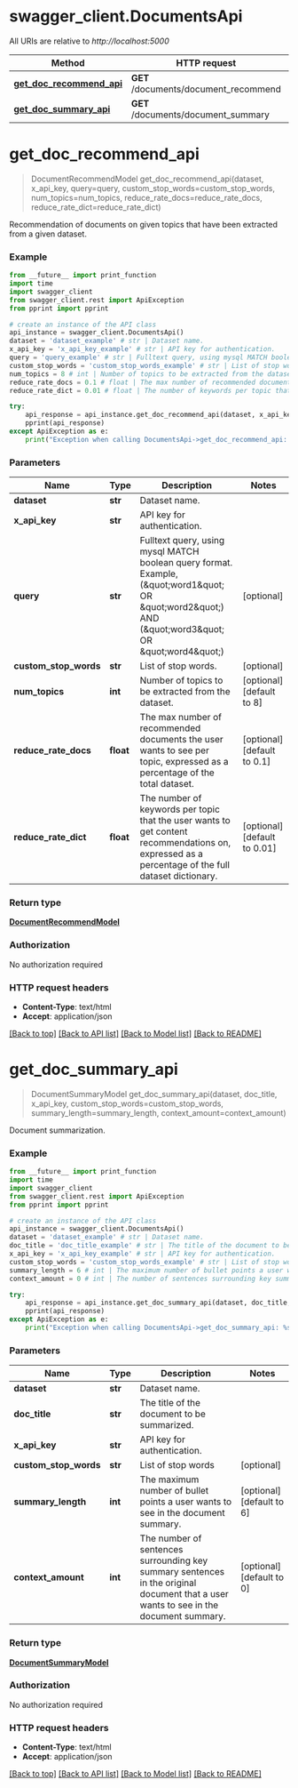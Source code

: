 # swagger_client.DocumentsApi

All URIs are relative to *http://localhost:5000*

Method | HTTP request | Description
------------- | ------------- | -------------
[**get_doc_recommend_api**](DocumentsApi.md#get_doc_recommend_api) | **GET** /documents/document_recommend | 
[**get_doc_summary_api**](DocumentsApi.md#get_doc_summary_api) | **GET** /documents/document_summary | 


# **get_doc_recommend_api**
> DocumentRecommendModel get_doc_recommend_api(dataset, x_api_key, query=query, custom_stop_words=custom_stop_words, num_topics=num_topics, reduce_rate_docs=reduce_rate_docs, reduce_rate_dict=reduce_rate_dict)



Recommendation of documents on given topics that have been extracted from a given dataset.

### Example
```python
from __future__ import print_function
import time
import swagger_client
from swagger_client.rest import ApiException
from pprint import pprint

# create an instance of the API class
api_instance = swagger_client.DocumentsApi()
dataset = 'dataset_example' # str | Dataset name.
x_api_key = 'x_api_key_example' # str | API key for authentication.
query = 'query_example' # str | Fulltext query, using mysql MATCH boolean query format. Example, (\"word1\" OR \"word2\") AND (\"word3\" OR \"word4\") (optional)
custom_stop_words = 'custom_stop_words_example' # str | List of stop words. (optional)
num_topics = 8 # int | Number of topics to be extracted from the dataset. (optional) (default to 8)
reduce_rate_docs = 0.1 # float | The max number of recommended documents the user wants to see per topic, expressed as a percentage of the total dataset. (optional) (default to 0.1)
reduce_rate_dict = 0.01 # float | The number of keywords per topic that the user wants to get content recommendations on, expressed as a percentage of the full dataset dictionary. (optional) (default to 0.01)

try:
    api_response = api_instance.get_doc_recommend_api(dataset, x_api_key, query=query, custom_stop_words=custom_stop_words, num_topics=num_topics, reduce_rate_docs=reduce_rate_docs, reduce_rate_dict=reduce_rate_dict)
    pprint(api_response)
except ApiException as e:
    print("Exception when calling DocumentsApi->get_doc_recommend_api: %s\n" % e)
```

### Parameters

Name | Type | Description  | Notes
------------- | ------------- | ------------- | -------------
 **dataset** | **str**| Dataset name. | 
 **x_api_key** | **str**| API key for authentication. | 
 **query** | **str**| Fulltext query, using mysql MATCH boolean query format. Example, (\&quot;word1\&quot; OR \&quot;word2\&quot;) AND (\&quot;word3\&quot; OR \&quot;word4\&quot;) | [optional] 
 **custom_stop_words** | **str**| List of stop words. | [optional] 
 **num_topics** | **int**| Number of topics to be extracted from the dataset. | [optional] [default to 8]
 **reduce_rate_docs** | **float**| The max number of recommended documents the user wants to see per topic, expressed as a percentage of the total dataset. | [optional] [default to 0.1]
 **reduce_rate_dict** | **float**| The number of keywords per topic that the user wants to get content recommendations on, expressed as a percentage of the full dataset dictionary. | [optional] [default to 0.01]

### Return type

[**DocumentRecommendModel**](DocumentRecommendModel.md)

### Authorization

No authorization required

### HTTP request headers

 - **Content-Type**: text/html
 - **Accept**: application/json

[[Back to top]](#) [[Back to API list]](../README.md#documentation-for-api-endpoints) [[Back to Model list]](../README.md#documentation-for-models) [[Back to README]](../README.md)

# **get_doc_summary_api**
> DocumentSummaryModel get_doc_summary_api(dataset, doc_title, x_api_key, custom_stop_words=custom_stop_words, summary_length=summary_length, context_amount=context_amount)



Document summarization.

### Example
```python
from __future__ import print_function
import time
import swagger_client
from swagger_client.rest import ApiException
from pprint import pprint

# create an instance of the API class
api_instance = swagger_client.DocumentsApi()
dataset = 'dataset_example' # str | Dataset name.
doc_title = 'doc_title_example' # str | The title of the document to be summarized.
x_api_key = 'x_api_key_example' # str | API key for authentication.
custom_stop_words = 'custom_stop_words_example' # str | List of stop words (optional)
summary_length = 6 # int | The maximum number of bullet points a user wants to see in the document summary. (optional) (default to 6)
context_amount = 0 # int | The number of sentences surrounding key summary sentences in the original document that a user wants to see in the document summary. (optional) (default to 0)

try:
    api_response = api_instance.get_doc_summary_api(dataset, doc_title, x_api_key, custom_stop_words=custom_stop_words, summary_length=summary_length, context_amount=context_amount)
    pprint(api_response)
except ApiException as e:
    print("Exception when calling DocumentsApi->get_doc_summary_api: %s\n" % e)
```

### Parameters

Name | Type | Description  | Notes
------------- | ------------- | ------------- | -------------
 **dataset** | **str**| Dataset name. | 
 **doc_title** | **str**| The title of the document to be summarized. | 
 **x_api_key** | **str**| API key for authentication. | 
 **custom_stop_words** | **str**| List of stop words | [optional] 
 **summary_length** | **int**| The maximum number of bullet points a user wants to see in the document summary. | [optional] [default to 6]
 **context_amount** | **int**| The number of sentences surrounding key summary sentences in the original document that a user wants to see in the document summary. | [optional] [default to 0]

### Return type

[**DocumentSummaryModel**](DocumentSummaryModel.md)

### Authorization

No authorization required

### HTTP request headers

 - **Content-Type**: text/html
 - **Accept**: application/json

[[Back to top]](#) [[Back to API list]](../README.md#documentation-for-api-endpoints) [[Back to Model list]](../README.md#documentation-for-models) [[Back to README]](../README.md)

